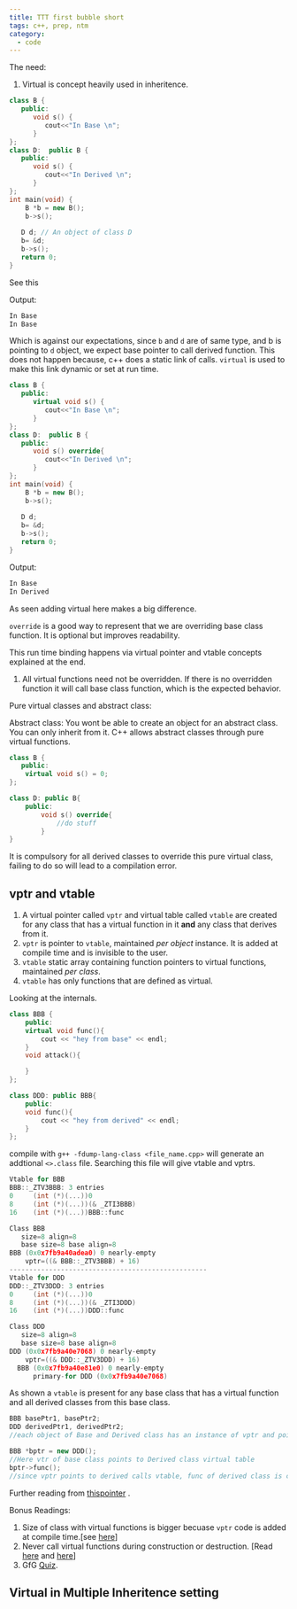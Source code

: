 ```yaml
---
title: TTT first bubble short
tags: c++, prep, ntm
category:
  - code
---
```

The need:

1. Virtual is concept heavily used in inheritence.

```cpp
class B {
   public:
      void s() {
         cout<<"In Base \n";
      }
};
class D:  public B {
   public:
      void s() {
         cout<<"In Derived \n";
      }
};
int main(void) {
    B *b = new B();
    b->s();
    
   D d; // An object of class D
   b= &d; 
   b->s(); 
   return 0;
}
```

See this

Output:

```cpp
In Base
In Base
```

Which is against our expectations, since `b` and `d` are of same type,  and b is pointing to `d` object, we expect base pointer to call derived function. This does not happen because, c++ does a static link of calls.
`virtual` is used to make this link dynamic or set at run time.

```cpp
class B {
   public:
      virtual void s() {
         cout<<"In Base \n";
      }
};
class D:  public B {
   public:
      void s() override{
         cout<<"In Derived \n";
      }
};
int main(void) {
    B *b = new B();
    b->s();
    
   D d; 
   b= &d; 
   b->s(); 
   return 0;
}
```

Output:

```cpp
In Base 
In Derived
```

As seen adding virtual here makes a big difference. 

`override` is a good way to represent that we are overriding base class function. It is optional but improves readability.

This run time binding happens via virtual pointer and vtable concepts explained at the end.

1. All virtual functions need not be overridden. If there is no overridden function it will call base class function, which is the expected behavior.

Pure virtual classes and abstract class:

Abstract class: You wont be able to create an object for an abstract class. You can only inherit from it. 
C++ allows abstract classes through pure virtual functions.

```cpp
class B {
   public:
    virtual void s() = 0;
};

class D: public B{
	public:
		void s() override{
			//do stuff
		}
}
```

 It is compulsory for all derived classes to override this pure virtual class, failing to do so will lead to a compilation error. 

## vptr and vtable

1. A virtual pointer called `vptr` and virtual table called `vtable` are created for any class that has a virtual function in it **and** any class that derives from it. 
2. `vptr` is pointer to `vtable`, maintained *per object* instance. It  is added at compile time and is invisible to the user.
3. `vtable`  static array containing function pointers to virtual functions, maintained *per class*.
4. `vtable` has only functions that are defined as virtual.

Looking at the internals.

```cpp
class BBB {
    public:
    virtual void func(){
        cout << "hey from base" << endl;
    }
    void attack(){

    }
};

class DDD: public BBB{
    public:
    void func(){
        cout << "hey from derived" << endl;
    }
};
```

 compile with `g++ -fdump-lang-class <file_name.cpp>` will generate an addtional `<>.class`  file. Searching this file will give vtable and vptrs.

```cpp
Vtable for BBB
BBB::_ZTV3BBB: 3 entries
0     (int (*)(...))0
8     (int (*)(...))(& _ZTI3BBB)
16    (int (*)(...))BBB::func

Class BBB
   size=8 align=8
   base size=8 base align=8
BBB (0x0x7fb9a40adea0) 0 nearly-empty
    vptr=((& BBB::_ZTV3BBB) + 16)
--------------------------------------------------
Vtable for DDD
DDD::_ZTV3DDD: 3 entries
0     (int (*)(...))0
8     (int (*)(...))(& _ZTI3DDD)
16    (int (*)(...))DDD::func

Class DDD
   size=8 align=8
   base size=8 base align=8
DDD (0x0x7fb9a40e7068) 0 nearly-empty
    vptr=((& DDD::_ZTV3DDD) + 16)
  BBB (0x0x7fb9a40e81e0) 0 nearly-empty
      primary-for DDD (0x0x7fb9a40e7068)
```

As shown a `vtable` is present for any base class that has a virtual function and all derived classes from this base class. 

```cpp
BBB basePtr1, basePtr2;
DDD derivedPtr1, derivedPtr2;
//each object of Base and Derived class has an instance of vptr and points to its respective class virtual tables

BBB *bptr = new DDD();
//Here vtr of base class points to Derived class virtual table
bptr->func();
//since vptr points to derived calls vtable, func of derived class is called here.
```

Further reading from [thispointer](https://thispointer.com/how-virtual-functions-works-internally-using-vtable-and-vpointer/) .

Bonus Readings:

1. Size of class with virtual functions is bigger becuase `vptr` code is added at compile time.[see [here](https://www.geeksforgeeks.org/c-virtual-functions-question-12/)]
2. Never call virtual functions during construction or destruction. [Read [here](https://www.artima.com/articles/never-call-virtual-functions-during-construction-or-destruction) and [here](https://www.opensourceforu.com/2011/08/joy-of-programming-calling-virtual-functions-from-constructors/)]
3. GfG [Quiz](https://www.geeksforgeeks.org/c-plus-plus-gq/virtual-functions-gq/).

## Virtual in Multiple Inheritence setting